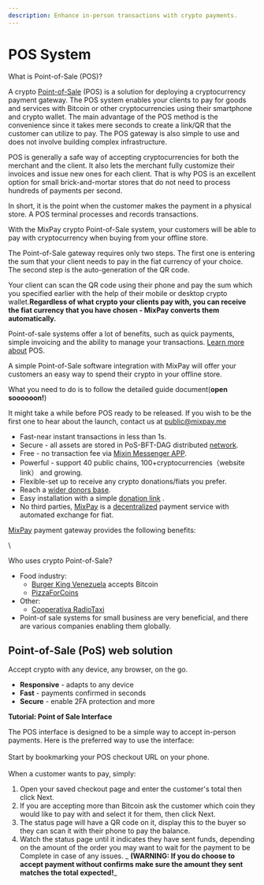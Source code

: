 ```yaml
---
description: Enhance in-person transactions with crypto payments.
---
```


# POS System

What is Point-of-Sale (POS)?

A crypto [Point-of-Sale](https://www.investopedia.com/terms/p/point-of-sale.asp) (POS) is a solution for deploying a cryptocurrency payment gateway. The POS system enables your clients to pay for goods and services with Bitcoin or other cryptocurrencies using their smartphone and crypto wallet. The main advantage of the POS method is the convenience since it takes mere seconds to create a link/QR that the customer can utilize to pay. The POS gateway is also simple to use and does not involve building complex infrastructure.

POS is generally a safe way of accepting cryptocurrencies for both the merchant and the client. It also lets the merchant fully customize their invoices and issue new ones for each client. That is why POS is an excellent option for small brick-and-mortar stores that do not need to process hundreds of payments per second.

In short, it is the point when the customer makes the payment in a physical store. A POS terminal processes and records transactions.

With the MixPay crypto Point-of-Sale system, your customers will be able to pay with cryptocurrency when buying from your offline store.

The Point-of-Sale gateway requires only two steps. The first one is entering the sum that your client needs to pay in the fiat currency of your choice. The second step is the auto-generation of the QR code.

Your client can scan the QR code using their phone and pay the sum which you specified earlier with the help of their mobile or desktop crypto wallet.**Regardless of what crypto your clients pay with, you can receive the fiat currency that you have chosen - MixPay converts them automatically.**

Point-of-sale systems offer a lot of benefits, such as quick payments, simple invoicing and the ability to manage your transactions. [Learn more about](https://www.investopedia.com/terms/p/point-of-sale.asp) POS.

A simple Point-of-Sale software integration with MixPay will offer your customers an easy way to spend their crypto in your offline store.&#x20;

What you need to do is to follow the detailed guide document(**open soooooon!**)

It might take a while before POS ready to be released. If you wish to be the first one to hear about the launch, contact us at [public@mixpay.me](mailto:public@mixpay.me)



* Fast-near instant transactions in less than 1s.
* Secure - all assets are stored in PoS-BFT-DAG distributed [network](https://mixin.one/snapshots).&#x20;
* Free - no transaction fee via [Mixin Messenger APP](https://mixin.one/messenger).
* Powerful - support 40 public chains, 100+cryptocurrencies（website link） and growing.
* Flexible-set up to receive any crypto donations/fiats you prefer.
* Reach a [wider donors base](https://app.gitbook.com/s/DEi4HKufWDwkRvDViUEi/\~/changes/JARmAnbwCPiR9bwdyf1G/solutions/donations/why-donate-with-crypto).&#x20;
* Easy installation with a simple [donation link](https://mixpay.me/MixPayGuide/donate) .
* No third parties, [MixPay](../about-us/more-about-mixpay.md) is a [decentralized](https://en.wikipedia.org/wiki/Decentralization) payment service with automated exchange for fiat.&#x20;

[MixPay](../about-us/more-about-mixpay.md) payment gateway provides the following benefits:

\




Who uses crypto Point-of-Sale?

* Food industry:
  * [Burger King Venezuela](https://finance.yahoo.com/news/burger-king-accept-crypto-venezuela-193757581.html) accepts Bitcoin
  * [PizzaForCoins](https://pizzaforcoins.com)&#x20;
* Other:
  * [Cooperativa RadioTaxi](https://www.3570.it)&#x20;
* Point-of sale systems for small business are very beneficial, and there are various companies enabling them globally.

## Point-of-Sale **(PoS)** web solution

Accept crypto with any device, any browser, on the go.

* **Responsive** - adapts to any device
* **Fast** - payments confirmed in seconds
* **Secure** - enable 2FA protection and more

**Tutorial: Point of Sale Interface**

The POS interface is designed to be a simple way to accept in-person payments. Here is the preferred way to use the interface:\
\
Start by bookmarking your POS checkout URL on your phone. \
\
When a customer wants to pay, simply:

1. Open your saved checkout page and enter the customer's total then click Next.
2. If you are accepting more than Bitcoin ask the customer which coin they would like to pay with and select it for them, then click Next.
3. The status page will have a QR code on it, display this to the buyer so they can scan it with their phone to pay the balance.
4. Watch the status page until it indicates they have sent funds, depending on the amount of the order you may want to wait for the payment to be Complete in case of any issues. _ **(WARNING: If you do choose to accept payment without confirms make sure the amount they sent matches the total expected!**_
